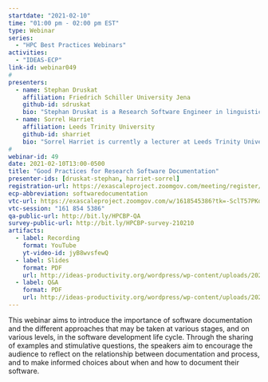 ```yaml
---
startdate: "2021-02-10"
time: "01:00 pm - 02:00 pm EST"
type: Webinar
series:
  - "HPC Best Practices Webinars"
activities:
  - "IDEAS-ECP"
link-id: webinar049
#
presenters:
  - name: Stephan Druskat
    affiliation: Friedrich Schiller University Jena
    github-id: sdruskat
    bio: "Stephan Druskat is a Research Software Engineer in linguistics at the Friedrich Schiller University Jena, and is pursuing a PhD in Computer Science at the German Aerospace Center (DLR) and Humboldt-Universität zu Berlin. He has been Special Collaborator of the SSI since 2018, and does research on the interface between software citation and software sustainability, and on sustainable practices for small research software projects. Stephan is also active in the <a href='https://de-rse.org'>German</a> and <a href='https://researchsoftware.org'>international</a> Research Software Engineering initiatives."
  - name: Sorrel Harriet
    affiliation: Leeds Trinity University
    github-id: sharriet
    bio: "Sorrel Harriet is currently a lecturer at Leeds Trinity University where she leads their undergraduate computer science program. Sorrel was awarded the SSI Fellowship in 2019 and has since been carrying out research exploring software development processes and organisational structures in the academic research context. She is particularly interested in the applicability of socio-technical systems (STS) theory to the academic research context. In collaboration with other SSI fellows, Sorrel is looking to establish a community coaching initiative for academics and RSEs involved with research software development. You can <a href='https://forms.office.com/Pages/ResponsePage.aspx?id=uiBM36hkUkOz-UeIGrvAmlbAVDsohcxEoBBM2Ae5LbdUMUZDOEdNNTBYTURSVzI0T0ozSVFONjJTQy4u'>register your interest in this initiative here</a>."
#
webinar-id: 49
date: 2021-02-10T13:00-0500
title: "Good Practices for Research Software Documentation"
presenter-ids: [druskat-stephan, harriet-sorrel]
registration-url: https://exascaleproject.zoomgov.com/meeting/register/vJIsf-ysqzgiHMXTHDl8MQIlbayLHoTf8R8
ecp-abbreviation: softwaredocumentation
vtc-url: https://exascaleproject.zoomgov.com/w/1618545386?tk=-SclT57PKqJQoGbQ7dKSkOv9CCf03sTq4s33sx0cbZY.DQIAAAAAYHkK6hZMVGxIc0RwUFNWbXdkenBPaUo0Zml3AAAAAAAAAAAAAAAAAAAAAAAAAAAA
vtc-session: "161 854 5386"
qa-public-url: http://bit.ly/HPCBP-QA
survey-public-url: http://bit.ly/HPCBP-survey-210210
artifacts:
  - label: Recording
    format: YouTube
    yt-video-id: jyB8wvsfewQ
  - label: Slides
    format: PDF
    url: http://ideas-productivity.org/wordpress/wp-content/uploads/2021/02/webinar049-softwaredocumentation.pdf
  - label: Q&A
    format: PDF
    url: http://ideas-productivity.org/wordpress/wp-content/uploads/2021/02/webinar049-softwaredocumentation-qa.pdf
---
```

This webinar aims to introduce the importance of software documentation and the different approaches that may be taken at various stages, and on various levels, in the software development life cycle. Through the sharing of examples and stimulative questions, the speakers aim to encourage the audience to reflect on the relationship between documentation and process, and to make informed choices about when and how to document their software.
